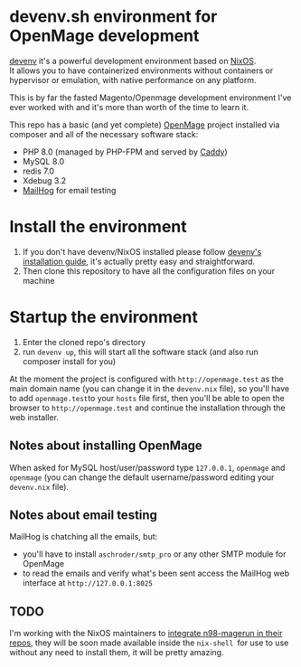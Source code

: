 # devenv.sh environment for OpenMage development

[devenv](https://devenv.sh) it's a powerful development environment based on [NixOS](https://nixos.org).  
It allows you to have containerized environments without containers or hypervisor or emulation, with native performance on any platform.

This is by far the fasted Magento/Openmage development environment I've ever worked with and it's more than worth of the time to learn it.

This repo has a basic (and yet complete) [OpenMage](https://github.com/OpenMage/magento-lts) project installed via composer and all of the necessary software stack:
- PHP 8.0 (managed by PHP-FPM and served by [Caddy](https://caddyserver.com))
- MySQL 8.0
- redis 7.0
- Xdebug 3.2
- [MailHog](https://github.com/mailhog/MailHog) for email testing

# Install the environment

1. If you don't have devenv/NixOS installed please follow [devenv's installation guide](https://devenv.sh/getting-started), it's actually pretty easy and straightforward.
2. Then clone this repository to have all the configuration files on your machine

# Startup the environment

1. Enter the cloned repo's directory
2. run `devenv up`, this will start all the software stack (and also run composer install for you)

At the moment the project is configured with `http://openmage.test` as the main domain name (you can change it in the `devenv.nix` file), so you'll have to add `openmage.test`to your `hosts` file first, then you'll be able to open the browser to `http://openmage.test` and continue the installation through the web installer.

## Notes about installing OpenMage

When asked for MySQL host/user/password type `127.0.0.1`, `openmage` and `openmage` (you can change the default username/password editing your `devenv.nix` file).

## Notes about email testing

MailHog is chatching all the emails, but:
- you'll have to install `aschroder/smtp_pro` or any other SMTP module for OpenMage
- to read the emails and verify what's been sent access the MailHog web interface at `http://127.0.0.1:8025`

## TODO

I'm working with the NixOS maintainers to [integrate n98-magerun in their repos](https://github.com/NixOS/nixpkgs/pull/212296), they will be soon made available inside the `nix-shell `for use to use without any need to install them, it will be pretty amazing.
